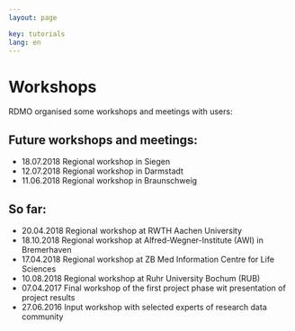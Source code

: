 ```yaml
---
layout: page

key: tutorials
lang: en
---
```


Workshops
=========

RDMO organised some workshops and meetings with users:

Future workshops and meetings:
-----------------------------------------------

* 18.07.2018 Regional workshop in Siegen
* 12.07.2018 Regional workshop in Darmstadt
* 11.06.2018 Regional workshop in Braunschweig

So far:
--------------------------------------------

* 20.04.2018 Regional workshop at RWTH Aachen University
* 18.10.2018 Regional workshop at Alfred-Wegner-Institute (AWI) in Bremerhaven
* 17.04.2018 Regional workshop at ZB Med Information Centre for Life Sciences
* 10.08.2018 Regional workshop at Ruhr University Bochum (RUB)
* 07.04.2017 Final workshop of the first project phase wit presentation of project results 
* 27.06.2016 Input workshop with selected experts of research data community 